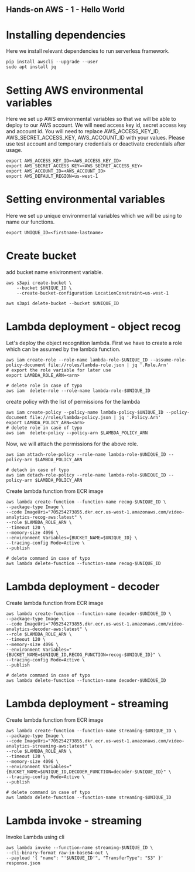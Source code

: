 
## Hands-on AWS - 1 - Hello World
# Installing dependencies

Here we install relevant dependencies to run serverless framework.

```
pip install awscli --upgrade --user
sudo apt install jq
```

# Setting AWS environmental variables

Here we set up AWS environmental variables so that we will be able to deploy to our AWS account. We will need access key id, secret access key and account id. You will need to replace AWS_ACCESS_KEY_ID, AWS_SECRET_ACCESS_KEY, AWS_ACCOUNT_ID with your values. Please use test account and temporary credentials or deactivate credentials after usage.

```
export AWS_ACCESS_KEY_ID=<AWS_ACCESS_KEY_ID>
export AWS_SECRET_ACCESS_KEY=<AWS_SECRET_ACCESS_KEY>
export AWS_ACCOUNT_ID=<AWS_ACCOUNT_ID>
export AWS_DEFAULT_REGION=us-west-1
```
# Setting environmental variables

Here we set up unique environmental variables which we will be using to name our functions.

```
export UNIQUE_ID=<firstname-lastname>
```

# Create bucket
add bucket name enivironment variable.
```
aws s3api create-bucket \
    --bucket $UNIQUE_ID \
    --create-bucket-configuration LocationConstraint=us-west-1

aws s3api delete-bucket --bucket $UNIQUE_ID
```
# Lambda deployment - object recog

Let's deploy the object recognition lambda.
First we have to create a role which can be assumed by the lambda function.

```
aws iam create-role --role-name lambda-role-$UNIQUE_ID --assume-role-policy-document file://roles/lambda-role.json | jq '.Role.Arn'
# export the role variable for later use
export LAMBDA_ROLE_ARN=<arn>

# delete role in case of typo
aws iam  delete-role --role-name lambda-role-$UNIQUE_ID
```
create policy with the list of permissions for the lambda
```
aws iam create-policy --policy-name lambda-policy-$UNIQUE_ID --policy-document file://roles/lambda-policy.json | jq '.Policy.Arn'
export LAMBDA_POLICY_ARN=<arn>
# delete role in case of typo
aws iam  delete-policy --policy-arn $LAMBDA_POLICY_ARN
```
Now, we will attach the permissions for the above role.
```
aws iam attach-role-policy --role-name lambda-role-$UNIQUE_ID --policy-arn $LAMBDA_POLICY_ARN

# detach in case of typo
aws iam detach-role-policy --role-name lambda-role-$UNIQUE_ID --policy-arn $LAMBDA_POLICY_ARN
```
Create lambda function from ECR image
```
aws lambda create-function --function-name recog-$UNIQUE_ID \
--package-type Image \
--code ImageUri="705254273855.dkr.ecr.us-west-1.amazonaws.com/video-analytics-recog-aws:latest" \
--role $LAMBDA_ROLE_ARN \
--timeout 120 \
--memory-size 4096 \
--environment Variables={BUCKET_NAME=$UNIQUE_ID} \
--tracing-config Mode=Active \
--publish

# delete command in case of typo
aws lambda delete-function --function-name recog-$UNIQUE_ID
```

# Lambda deployment - decoder

Create lambda function from ECR image
```
aws lambda create-function --function-name decoder-$UNIQUE_ID \
--package-type Image \
--code ImageUri="705254273855.dkr.ecr.us-west-1.amazonaws.com/video-analytics-decoder-aws:latest" \
--role $LAMBDA_ROLE_ARN \
--timeout 120 \
--memory-size 4096 \
--environment Variables="{BUCKET_NAME=$UNIQUE_ID,RECOG_FUNCTION=recog-$UNIQUE_ID}" \
--tracing-config Mode=Active \
--publish

# delete command in case of typo
aws lambda delete-function --function-name decoder-$UNIQUE_ID
```
# Lambda deployment - streaming

Create lambda function from ECR image
```
aws lambda create-function --function-name streaming-$UNIQUE_ID \
--package-type Image \
--code ImageUri="705254273855.dkr.ecr.us-west-1.amazonaws.com/video-analytics-streaming-aws:latest" \
--role $LAMBDA_ROLE_ARN \
--timeout 120 \
--memory-size 4096 \
--environment Variables="{BUCKET_NAME=$UNIQUE_ID,DECODER_FUNCTION=decoder-$UNIQUE_ID}" \
--tracing-config Mode=Active \
--publish

# delete command in case of typo
aws lambda delete-function --function-name streaming-$UNIQUE_ID
```

# Lambda invoke - streaming

Invoke Lambda using cli
```
aws lambda invoke --function-name streaming-$UNIQUE_ID \
--cli-binary-format raw-in-base64-out \
--payload '{ "name": "'$UNIQUE_ID'", "TransferType": "S3" }' response.json
```
